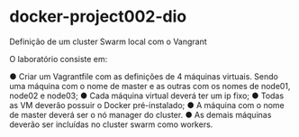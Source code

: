 # docker-project002-dio
Definição de um cluster Swarm local com o Vangrant

O laboratório consiste em:

● Criar um Vagrantfile com as definições de 4 máquinas virtuais. Sendo uma máquina com o nome de master e as outras com os nomes de node01, node02 e node03;
● Cada máquina virtual deverá ter um ip fixo;
● Todas as VM deverão possuir o Docker pré-instalado;
● A máquina com o nome de master deverá ser o nó manager do cluster.
● As demais máquinas deverão ser incluídas no cluster swarm como workers.
